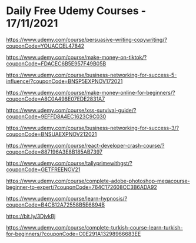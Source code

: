 # Daily Free Udemy Courses - 17/11/2021

https://www.udemy.com/course/persuasive-writing-copywriting/?couponCode=YOUACCEL47842
https://www.udemy.com/course/make-money-on-tiktok/?couponCode=FDACEC6B5E957F49B05B
https://www.udemy.com/course/business-networking-for-success-5-influence/?couponCode=BNSP5EXPNOV172021
https://www.udemy.com/course/make-money-online-for-beginners/?couponCode=A8C0A498E07EDE2831A7
https://www.udemy.com/course/xss-survival-guide/?couponCode=9EFFD8A4EC1623C9C030
https://www.udemy.com/course/business-networking-for-success-3/?couponCode=BNSUAEXPNOV212021
https://www.udemy.com/course/react-developer-crash-course/?couponCode=887196A3E8B185AB7397
https://www.udemy.com/course/tallyprimewithgst/?couponCode=GETFREENOV21
https://www.udemy.com/course/complete-adobe-photoshop-megacourse-beginner-to-expert/?couponCode=764C172608CC3B6ADA92
https://www.udemy.com/course/learn-hypnosis/?couponCode=B4CB12A72558B5E6894B
https://bit.ly/3DjvkBj
https://www.udemy.com/course/complete-turkish-course-learn-turkish-for-beginners/?couponCode=C0E291A13298966683EE
